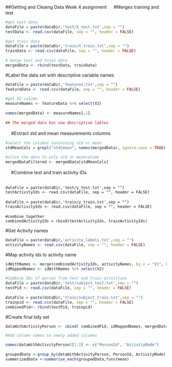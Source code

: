 ##Getting and Cleaing Data Week 4 assignment
　
#Merges training and test 
```R 
#get test data
dataFile = paste(dataDir,'test/X_test.txt',sep = "")
testData <- read.csv(dataFile, sep = "", header = FALSE)
　
#get train data
dataFile = paste(dataDir,'train/X_train.txt',sep = "")
trainData <- read.csv(dataFile, sep = "", header = FALSE)
　
# merge test and train data
mergedData <- rbind(testData, trainData)
```
#Label the data set with descriptive variable names
```R
dataFile = paste(dataDir,'features.txt',sep = "")
featureData <- read.csv(dataFile, sep = "", header = FALSE)
　
#get V2 column
measureNames <- featureData %>% select(V2)
　
names(mergedData) <- measureNames[,1]
　
## The merged data has now descriptive lables
```
　
#Extract std and mean  measurements columns
```R
#select the columns containing std or mean
stdMeanCols = grepl("std|mean", names(mergedData), ignore.case = TRUE)
　
#slice the data to only std or meancolums
mergedDataFiltered <- mergedData[stdMeanCols]
```
　
#Combine test and train activity IDs
```R#Get train and test activity IDs corresponds to measure values
　
dataFile = paste(dataDir,'test/y_test.txt',sep = "")
testActivityIds <- read.csv(dataFile, sep = "", header = FALSE)
　
dataFile = paste(dataDir,'train/y_train.txt',sep = "")
trainActivityIds <- read.csv(dataFile, sep = "", header = FALSE)
　
#combine together
combinedActivityIds = rbind(testActivityIds, trainActivityIds)
```
#Get Activity names
```R
dataFile = paste(dataDir,'activity_labels.txt',sep = "")
activityNames <- read.csv(dataFile, sep = "", header = FALSE)
```

#Map activity ids to activity name
```R
idWithNames <- merge(combinedActivityIds, activityNames, by.x = "V1", by.y = "V1")
idMappedNames <- idWithNames %>% select(V2)
　
#Combine IDs of person from test and train activities
dataFile = paste(dataDir,'test/subject_test.txt',sep = "")
testPid <- read.csv(dataFile, sep = "", header = FALSE)
　
dataFile = paste(dataDir,'train/subject_train.txt',sep = "")
trainpid <- read.csv(dataFile, sep = "", header = FALSE)
combinedPid<- rbind(testPid, trainpid)
```

#Create final tidy set
```R
dataWithActivityPerson <- cbind( combinedPid, idMappedNames, mergedDataFiltered)

#Add column names to newly added columns

names(dataWithActivityPerson)[1:2] <- c("PersonId", "ActivityMode")
　
groupedData <-group_by(dataWithActivityPerson, PersonId, ActivityMode)
summerizedData <-summarise_each(groupedData,funs(mean)
```
